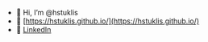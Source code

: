 - 👋 Hi, I’m @hstuklis
- 👀 [https://hstuklis.github.io/](https://hstuklis.github.io/)
- 🤝 [LinkedIn](https://www.linkedin.com/in/henry-stuklis/)
